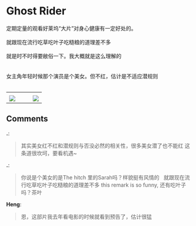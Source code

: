 # Ghost Rider

<div id="msgcns!B37A52AAF181A958!1086" class="bvMsg"><div>定期定量的观看好莱坞“大片”对身心健康有一定好处的。</div>
<div> </div>
<div>就跟现在流行吃草吃叶子吃糙粮的道理差不多</div>
<div> </div>
<div>就是时不时得要敝俗一下。我大概就是这么理解的</div>
<div> </div>
<div> </div>
<div>女主角年轻时候那个演员是个美女。但不红，估计是不适应潜规则 </div>
<div> </div></div><table cellspacing="0" border="0"><tr><td></td></tr><tr><td valign="top"><a href="http://blufiles.storage.live.com/y1pIGQquxOe6wXnXfJnxdLCW8oeAb0rh3mx-_oL8h4J4RO_xqeLaU50Uwhe8RFKPDf1QtKCV5-xx30" target="_blank" rel="WLPP;url=http://blufiles.storage.live.com/y1pIGQquxOe6wXnXfJnxdLCW8oeAb0rh3mx-_oL8h4J4RO_xqeLaU50Uwhe8RFKPDf1QtKCV5-xx30;cnsid=cns&#033;B37A52AAF181A958&#033;1087"><img src="http://blufiles.storage.live.com/y1pIGQquxOe6wXnXfJnxdLCW0QqMYYF725T5GBbk0urDTSaVxcmNpoozRrl7687PX1_cRfl_nba6qc" border="0" /></a></td><td width="15"></td><td valign="top"><a href="http://blufiles.storage.live.com/y1p5MgfwKPrakIi-Lps6u9GOTHaWlcBL_uvbp0qWGS_eQpj4QtCAtZmvku6vFJEb4-B-45RjK8l5uA" target='_blank' rel="WLPP;url=http://blufiles.storage.live.com/y1p5MgfwKPrakIi-Lps6u9GOTHaWlcBL_uvbp0qWGS_eQpj4QtCAtZmvku6vFJEb4-B-45RjK8l5uA;cnsid=cns&#033;B37A52AAF181A958&#033;1088"><img src="http://blufiles.storage.live.com/y1p5MgfwKPrakIi-Lps6u9GOVrelVSy0udYKLVRRsQ_uzNrJfDuY_bODRiHFhdzubEU-ezoqKwyG68" border="0" /></a></td></tr></table>

## Comments

**.**:
> 其实美女红不红和潜规则与否没必然的相关性，很多美女潜了也不能红
这条道很坎坷，要看机遇~

**.**:
> 你说是个美女的是The hitch 里的Sarah吗？样貌挺有风情的
 
就跟现在流行吃草吃叶子吃糙粮的道理差不多
this remark is so funny, 还有吃叶子吗？茶叶

**Heng**:
> 恩，这部片我去年看电影的时候就看到预告了，估计很猛

